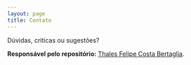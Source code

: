 ```yaml
---
layout: page
title: Contato
---
```


<p class="message">
  Dúvidas, críticas ou sugestões?
</p>

**Responsável pelo repositório:** [Thales Felipe Costa Bertaglia](http://www.thalesbertaglia.com).
